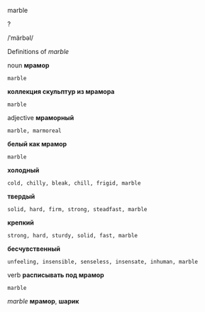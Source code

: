 marble

?

/ˈmärbəl/

Definitions of _marble_

noun
**мрамор**

    marble
**коллекция скульптур из мрамора**

    marble

adjective
**мраморный**

    marble, marmoreal
**белый как мрамор**

    marble
**холодный**

    cold, chilly, bleak, chill, frigid, marble
**твердый**

    solid, hard, firm, strong, steadfast, marble
**крепкий**

    strong, hard, sturdy, solid, fast, marble
**бесчувственный**

    unfeeling, insensible, senseless, insensate, inhuman, marble

verb
**расписывать под мрамор**

    marble

_marble_
**мрамор**, **шарик**